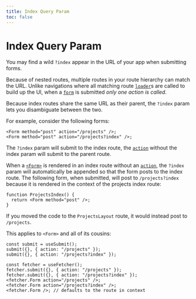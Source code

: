 ```yaml
---
title: Index Query Param
toc: false
---
```


# Index Query Param

You may find a wild `?index` appear in the URL of your app when submitting forms.

Because of nested routes, multiple routes in your route hierarchy can match the URL. Unlike navigations where all matching route [`loader`][loader]s are called to build up the UI, when a [`form`][form_element] is submitted _only one action is called_.

Because index routes share the same URL as their parent, the `?index` param lets you disambiguate between the two.

For example, consider the following forms:

```tsx
<Form method="post" action="/projects" />;
<Form method="post" action="/projects?index" />;
```

The `?index` param will submit to the index route, the [`action`][form_component_action] without the index param will submit to the parent route.

When a [`<Form>`][form_component] is rendered in an index route without an [`action`][action], the `?index` param will automatically be appended so that the form posts to the index route. The following form, when submitted, will post to `/projects?index` because it is rendered in the context of the projects index route:

```tsx filename=app/routes/projects._index.tsx
function ProjectsIndex() {
  return <Form method="post" />;
}
```

If you moved the code to the `ProjectsLayout` route, it would instead post to `/projects`.

This applies to `<Form>` and all of its cousins:

```tsx
const submit = useSubmit();
submit({}, { action: "/projects" });
submit({}, { action: "/projects?index" });

const fetcher = useFetcher();
fetcher.submit({}, { action: "/projects" });
fetcher.submit({}, { action: "/projects?index" });
<fetcher.Form action="/projects" />;
<fetcher.Form action="/projects?index" />;
<fetcher.Form />; // defaults to the route in context
```

[loader]: ../route/loader
[form_element]: https://developer.mozilla.org/en-US/docs/Web/HTML/Element/form
[form_component_action]: ../components/form#action
[form_component]: ../components/form
[action]: ../route/action
